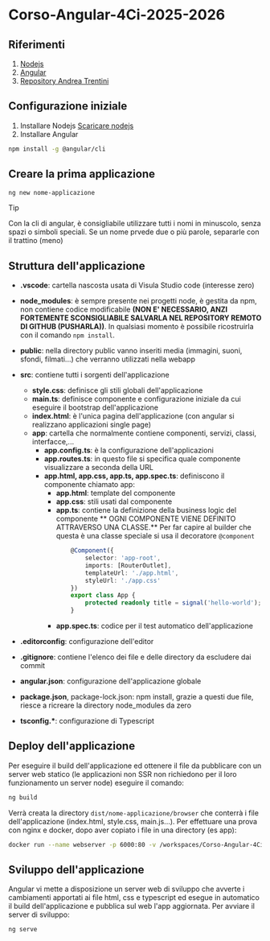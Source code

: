 # Corso-Angular-4Ci-2025-2026

## Riferimenti

1. [Nodejs](https://nodejs.org/en)
2. [Angular](https://angular.dev/)
3. [Repository Andrea Trentini](https://github.com/andreatrentini/Corso-Angular-4Ci-2025-2026)

## Configurazione iniziale

1. Installare Nodejs [Scaricare nodejs](https://nodejs.org/en)
2. Installare Angular 
```bash
npm install -g @angular/cli
```

## Creare la prima applicazione
```bash
ng new nome-applicazione
```

> [!TIP]
> Con la cli di angular, è consigliabile utilizzare tutti i nomi in minuscolo, senza spazi o simboli speciali. Se un nome prvede due o più parole, separarle con il trattino (meno)

## Struttura dell'applicazione
- **.vscode**: cartella nascosta usata di Visula Studio code (interesse zero)
- **node_modules**: è sempre presente nei progetti node, è gestita da npm, non contiene codice modificabile **(NON E' NECESSARIO, ANZI FORTEMENTE SCONSIGLIABILE SALVARLA NEL REPOSITORY REMOTO DI GITHUB (PUSHARLA))**. In qualsiasi momento è possibile ricostruirla con il comando `npm install`.
- **public**: nella directory public vanno inseriti media (immagini, suoni, sfondi, filmati...) che verranno utilizzati nella webapp
- **src**: contiene tutti i sorgenti dell'applicazione
  - **style.css**: definisce gli stili globali dell'applicazione
  - **main.ts**: definisce componente e configurazione iniziale da cui eseguire il bootstrap dell'applicazione
  - **index.html**: è l'unica pagina dell'applicazione (con angular si realizzano applicazioni single page)
  - **app**: cartella che normalmente contiene componenti, servizi, classi, interfacce,...
    - **app.config.ts**: è la configurazione dell'applicazioni
    - **app.routes.ts**: in questo file si specifica quale componente visualizzare a seconda della URL
    - **app.html, app.css, app.ts, app.spec.ts**: definiscono il componente chiamato app:
      - **app.html**: template del componente
      - **app.css**: stili usati dal componente
      - **app.ts**: contiene la definizione della business logic del componente
      ** OGNI COMPONENTE VIENE DEFINITO ATTRAVERSO UNA CLASSE.** Per far capire al builder che questa è una classe speciale si usa il decoratore `@component`
        ```Typescript
            @Component({
                selector: 'app-root',
                imports: [RouterOutlet],
                templateUrl: './app.html',
                styleUrl: './app.css'
            })
            export class App {
                protected readonly title = signal('hello-world');
            }
        ``` 
      - **app.spec.ts**: codice per il test automatico dell'applicazione

- **.editorconfig**: configurazione dell'editor
- **.gitignore**: contiene l'elenco dei file e delle directory da escludere dai commit
- **angular.json**: configurazione dell'applicazione globale
- **package.json**, package-lock.json: npm install, grazie a questi due file, riesce a ricreare la directory node_modules da zero
- **tsconfig.\***: configurazione di Typescript

## Deploy dell'applicazione
Per eseguire il build dell'applicazione ed ottenere il file da pubblicare con un server web statico (le applicazioni non SSR non richiedono per il loro funzionamento un server node) eseguire il comando:
```bash
ng build
```
Verrà creata la directory `dist/nome-applicazione/browser` che conterrà i file dell'applicazione (index.html, style.css, main.js...).
Per effettuare una prova con nginx e docker, dopo aver copiato i file in una directory (es app):
```bash
docker run --name webserver -p 6000:80 -v /workspaces/Corso-Angular-4Ci-2025-2026/app:/usr/share/nginx/html nginx
```

## Sviluppo dell'applicazione
Angular vi mette a disposizione un server web di sviluppo che avverte i cambiamenti apportati ai file html, css e typescript ed esegue in automatico il build dell'applicazione e pubblica sul web l'app aggiornata.
Per avviare il server di sviluppo:
```bash
ng serve
```
